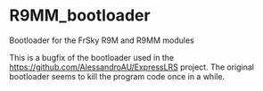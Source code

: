 # R9MM_bootloader
 Bootloader for the FrSky R9M and R9MM modules

 This is a bugfix of the bootloader used in the https://github.com/AlessandroAU/ExpressLRS project. The original bootloader seems to kill the program code once in a while.
